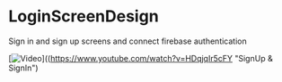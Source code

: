 # LoginScreenDesign

Sign in and sign up screens and connect firebase authentication

[![Video](http://img.youtube.com/watch?v=HDqjqIr5cFY/1.jpg)]((https://www.youtube.com/watch?v=HDqjqIr5cFY "SignUp & SignIn")
